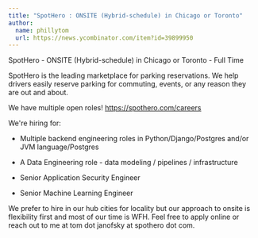 ```yaml
---
title: "SpotHero : ONSITE (Hybrid-schedule) in Chicago or Toronto"
author:
  name: phillytom
  url: https://news.ycombinator.com/item?id=39899950
---
```

SpotHero - ONSITE (Hybrid-schedule) in Chicago or Toronto - Full Time

SpotHero is the leading marketplace for parking reservations. We help drivers easily reserve parking for commuting, events, or any reason they are out and about.

We have multiple open roles! <a href="https:&#x2F;&#x2F;spothero.com&#x2F;careers" rel="nofollow">https:&#x2F;&#x2F;spothero.com&#x2F;careers</a>

We&#x27;re hiring for:

- Multiple backend engineering roles in Python&#x2F;Django&#x2F;Postgres and&#x2F;or JVM language&#x2F;Postgres

- A Data Engineering role - data modeling &#x2F; pipelines &#x2F; infrastructure

- Senior Application Security Engineer

- Senior Machine Learning Engineer

We prefer to hire in our hub cities for locality but our approach to onsite is flexibility first and most of our time is WFH. Feel free to apply online or reach out to me at tom dot janofsky at spothero dot com.
